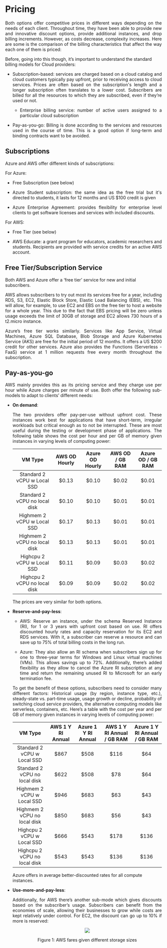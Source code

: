 # Pricing

<p align="justify">Both options offer competitive prices in different ways depending on the needs of each client. Throughout time, they have been able to provide new and innovative discount options, provide additional instances, and drop billing increments. However, as costs decrease, complexity increases. Here are some is the comparison of the billing characteristics that affect the way each one of them is priced: </p>

Before, going into this though, it’s important to understand the standard billing models for Cloud providers:

- <p align="justify">Subscription-based: services are charged based on a cloud catalog and cloud customers typically pay upfront, prior to receiving access to cloud services. Prices are often based on the subscription's length and a longer subscription often translates to a lower cost. Subscribers are billed for all the resources to which they are subscribed, even if they’re used or not. </p>

  - <p align="justify">Enterprise billing service: number of active users assigned to a particular cloud subscription</p>

- <p align="justify">Pay-as-you-go: Billing is done according to the services and resources used in the course of time. This is a good option if long-term and binding contracts want to be avoided. </p>


## Subscriptions

Azure and AWS offer different kinds of subscriptions: 

For Azure:
-  Free Subscription (see below) 

-  <p align="justify">Azure Student subscription: the same idea as the free trial but it's directed to students, it lasts for 12 months and US $100 credit is given </p>
-  <p align="justify">Azure Enterprise Agreement: provides flexibility for enterprise level clients to get software licenses and services with included discounts.</p>

For AWS: 
-  Free Tier (see below) 

-  <p align="justify">AWS Educate: a grant program for educators, academic researchers and students. Recipients are provided with service credits for an active AWS account.</p>

## Free Tier/Subscription Service

Both AWS and Azure offer a ‘free tier’ service for new and initial subscribers.

<p align="justify">AWS allows subscribers to try out most its services free for a year, including RDS, S3, EC2, Elastic Block Store, Elastic Load Balancing (EBS), etc. This will allow, for example, to use EC2 and EBS on the free tier to host a website for a whole year. This due to the fact that EBS pricing will be zero unless usage exceeds the limit of 30GB of storage and EC2 allows 730 hours of a t2.micro instance.</p>

<p align="justify">Azure’s free tier works similarly.  Services like App Service, Virtual Machines, Azure SQL Database, Blob Storage and Azure Kubernetes Service (AKS) are free for the initial period of 12 months. It offers a US $200 credit for other services. Azure also provides the Functions (Serverless - FaaS) service at 1 million requests free every month throughout the subscription.</p>

## Pay-as-you-go

<p align="justify">AWS mainly provides this as its pricing service and they charge use per hour while Azure charges per minute of use. Both offer the following sub-models to adapt to clients’ different needs:</p> 

- **On demand**: <p align="justify"> The two providers offer pay-per-use without upfront cost. These instances work best for applications that have short-term, irregular workloads but critical enough as to not be interrupted. These are most useful during the testing or development phase of applications. The following table shows the cost per hour and per GB of memory given instances in varying levels of computing power:</p> 

  |            VM Type            | AWS OD Hourly | Azure OD Hourly | AWS OD / GB RAM | Azure OD / GB RAM |
  |:-----------------------------:|:-------------:|:---------------:|:---------------:|:-----------------:|
  | Standard 2 vCPU w Local SSD   |     $0.13     |      $0.10      |      $0.02      |       $0.01       |
  | Standard 2 vCPU no local disk |     $0.10     |      $0.10      |      $0.01      |       $0.01       |
  | Highmem 2 vCPU w Local SSD    |     $0.17     |      $0.13      |      $0.01      |       $0.01       |
  | Highmem 2 vCPU no local disk  |     $0.13     |      $0.13      |      $0.01      |       $0.01       |
  | Highcpu 2 vCPU w Local SSD    |     $0.11     |      $0.09      |      $0.03      |       $0.02       |
  | Highcpu 2 vCPU no local disk  |     $0.09     |      $0.09      |      $0.02      |       $0.02       |

  The prices are very similar for both options. 

-  **Reserve-and-pay-less**: 
 
   - <p align="justify"> AWS: Reserve an instance, under the schema Reserved Instance (RI), for 1 or 3 years with upfront cost based on use. RI offers discounted hourly rates and capacity reservation for its EC2 and RDS services. With it, a subscriber can reserve a resource and can save up to 75% of total billing costs in the long run. </p>
   - <p align="justify"> Azure: They also allow an RI schema when subscribers sign up for one to three-year terms for Windows and Linux virtual machines (VMs). This allows savings up to 72%. Additionally, there’s added flexibility as they allow to cancel the Azure RI subscription at any time and return the remaining unused RI to Microsoft for an early termination fee. </p>
   
    <p align="justify"> To get the benefit of these options, subscribers need to consider many different factors: Historical usage (by region, instance type, etc.), steady-state vs. part-time usage, usage growth or decline, probability of switching cloud service providers, the alternative computing models like serverless, containers, etc. Here’s a table with the cost per year and per GB of memory given instances in varying levels of computing power: </p>
    
      |         VM Type  | AWS 1 Y RI Annual | Azure 1 Y RI Annual | AWS 1 Y RI Annual / GB RAM | Azure 1 Y RI Annual / GB RAM|
      |:-----------------------------:|:-----------------:|:-------------------:|:--------------------------:|:--------------:|
      | Standard 2 vCPU w Local SSD |        $867       |         $508        |            $116            |              $64             |
      | Standard 2 vCPU no local disk |        $622       |         $508        |             $78            |              $64             |
      | Highmem 2 vCPU w Local SSD    |        $946       |         $683        |             $63            |              $43             |
      | Highmem 2 vCPU no local disk  |        $850       |         $683        |             $56            |              $43             |
      | Highcpu 2 vCPU w Local SSD    |        $666       |         $543        |            $178            |             $136             |
      | Highcpu 2 vCPU no local disk  |        $543       |         $543        |            $136            |             $136             |      

    Azure offers in average better-discounted rates for all compute instances. 
    
-  **Use-more-and-pay-less**: 

    <p align="justify"> Additionally, for AWS there’s another sub-mode which gives discounts based on the subscriber’s usage. Subscribers can benefit from the economies of scale, allowing their businesses to grow while costs are kept relatively under control. For EC2, the discount can go up to 10% if more is reserved: </p>

    <p align="center"><img src="https://github.com/sdiazben/Research-topic/blob/master/images/AWSfarepic.png"/></p>
    <p align="center">Figure 1: AWS fares given different storage sizes</p>

